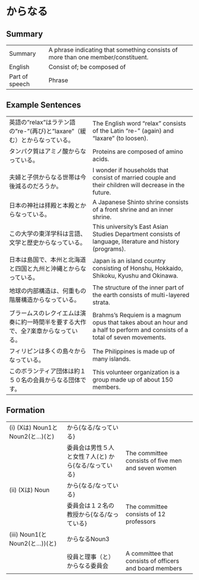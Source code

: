 # からなる

## Summary

<table><tr>   <td>Summary</td>   <td>A phrase indicating that something consists of more than one member/constituent.</td></tr><tr>   <td>English</td>   <td>Consist of; be composed of</td></tr><tr>   <td>Part of speech</td>   <td>Phrase</td></tr></table>

## Example Sentences

<table><tr>   <td>英語の”relax”はラテン語の”re-”(再び)と”laxare”（緩む）とからなっている。</td>   <td>The English word “relax” consists of the Latin “re-” (again) and “laxare” (to loosen).</td></tr><tr>   <td>タンパク質はアミノ酸からなっている。</td>   <td>Proteins are composed of amino acids.</td></tr><tr>   <td>夫婦と子供からなる世帯は今後減るのだろうか。</td>   <td>I wonder if households that consist of married couple and their children will decrease in the future.</td></tr><tr>   <td>日本の神社は拝殿と本殿とからなっている。</td>   <td>A Japanese Shinto shrine consists of a front shrine and an inner shrine.</td></tr><tr>   <td>この大学の東洋学科は言語、文学と歴史からなっている。</td>   <td>This university’s East Asian Studies Department consists of language, literature and history (programs).</td></tr><tr>   <td>日本は島国で、本州と北海道と四国と九州と沖縄とからなっている。</td>   <td>Japan is an island country consisting of Honshu, Hokkaido, Shikoku, Kyushu and Okinawa.</td></tr><tr>   <td>地球の内部構造は、何重もの階層構造からなっている。</td>   <td>The structure of the inner part of the earth consists of multi-layered strata.</td></tr><tr>   <td>ブラームスのレクイエムは演奏に約一時間半を要する大作で、全7楽章からなっている。</td>   <td>Brahms’s Requiem is a magnum opus that takes about an hour and a half to perform and consists of a total of seven movements.</td></tr><tr>   <td>フィリピンは多くの島々からなっている。</td>   <td>The Philippines is made up of many islands.</td></tr><tr>   <td>このボランティア団体は約１５０名の会員からなる団体です。</td>   <td>This volunteer organization is a group made up of about 150 members.</td></tr></table>

## Formation

<table class="table"><tbody><tr class="tr head"><td class="td"><span class="numbers">(i)</span> <span class="bold">(Xは) Noun<span class="subscript">1</span>とNoun<span class="subscript">2</span>(と…)(と)</span> </td><td class="td"><span class="concept">から</span><span>{</span><span class="concept">なる</span><span>/</span><span class="concept">なっている</span><span>}</span></td><td class="td"></td></tr><tr class="tr"><td class="td"></td><td class="td"><span>委員会は男性５人と女性７人(と)</span> <span class="concept">から</span><span>{</span><span class="concept">なる</span><span>/</span><span class="concept">なっている</span><span>}</span></td><td class="td"><span>The committee consists of five men and seven women</span></td></tr><tr class="tr head"><td class="td"><span class="numbers">(ii)</span> <span class="bold">(Xは) Noun</span></td><td class="td"><span class="concept">から</span><span>{</span><span class="concept">なる</span><span>/</span><span class="concept">なっている</span><span>}</span></td><td class="td"></td></tr><tr class="tr"><td class="td"></td><td class="td"><span>委員会は１２名の教授</span><span class="concept">から</span><span>{</span><span class="concept">なる</span><span>/</span><span class="concept">なっている</span><span>}</span></td><td class="td"><span>The committee consists of 12 professors</span></td></tr><tr class="tr head"><td class="td"><span class="numbers">(iii)</span> <span class="bold">Noun<span class="subscript">1</span>(とNoun<span class="subscript">2</span>(と…))(と)</span> </td><td class="td"><span class="concept">からなる</span><span>Noun<span class="subscript">3</span></span></td><td class="td"></td></tr><tr class="tr"><td class="td"></td><td class="td"><span>役員と理事（と）</span><span class="concept">からなる</span><span>委員会</span></td><td class="td"><span>A committee that consists of officers and board members</span></td></tr></tbody></table>

